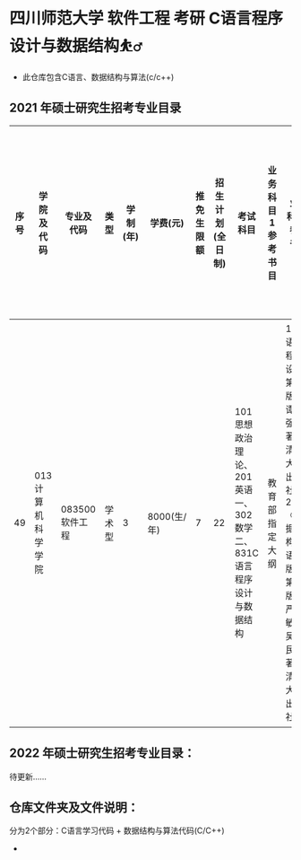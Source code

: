 # 四川师范大学 软件工程 考研 C语言程序设计与数据结构:basketball_man:
- 此仓库包含C语言、数据结构与算法(c/c++)

## 2021 年硕士研究生招考专业目录

| 序号 | 学院及代码        | 专业及代码     | 类型   | 学制(年) | 学费(元)    | 推免生限额 | 招生计划(全日制) | 考试科目                                                     | 业务科目1参考书目 | 业务科目2参考书目                                            | 复试科目名称及参考书目                                       | 同等学力加试科目名称及参考书目                               | 跨专业加试科目名称及参考书目 | 本专业特殊要求 | 联系方式                                                     | 校区 | 备注 |
| ---- | ----------------- | -------------- | ------ | -------- | ----------- | ---------- | ---------------- | ------------------------------------------------------------ | ----------------- | ------------------------------------------------------------ | ------------------------------------------------------------ | ------------------------------------------------------------ | ---------------------------- | -------------- | ------------------------------------------------------------ | ---- | ---- |
| 49   | 013计算机科学学院 | 083500软件工程 | 学术型 | 3        | 8000(生/年) | 7          | 22               | 101思想政治理论、201英语一、302数学二、831C语言程序设计与数据结构 | 教育部指定大纲    | 1.《C语言程序设计》第4版，谭浩强著，清华大学出版社；2.《数据结构(C语言版)》，第3版，严蔚敏，吴伟民编著，清华大学出版社 | 程序设计，语言可选C与Java。《C语言程序设计》；《Java语言程序设计》，第2版，郑莉等编著，清华大学出版社 | 1.计算机网络：《计算机网络》，第5版，谢希仁，电子工业出版社；2.软件工程：《软件工程导论》，第5版，张海藩，清华大学出版设 | 不加试                       | 无             | 电话：（028）-84483992<br/>（028)-84480016  E-mail:86057765@qq.com | 成龙 |      |

## 2022 年硕士研究生招考专业目录：

待更新……

## 仓库文件夹及文件说明：

分为2个部分：C语言学习代码 + 数据结构与算法代码(C/C++)

- 
